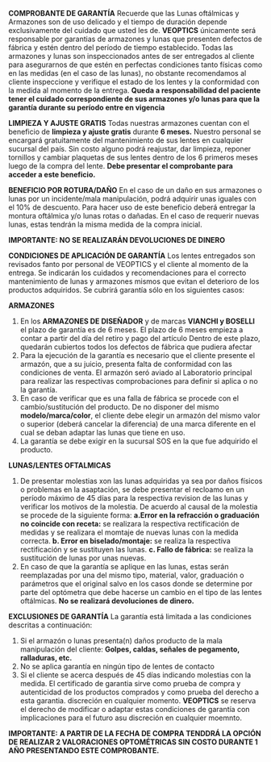 **COMPROBANTE DE GARANTÍA**
Recuerde que las Lunas oftálmicas y Armazones son de uso 
delicado  y el tiempo de duración depende exclusivamente del 
cuidado que usted les de.
**VEOPTICS** únicamente será responsable por garantias de armazones y lunas que presenten defectos de fábrica y estén dentro
del período de tiempo establecido.
Todas las armazones y lunas son inspeccionados antes de ser entregados al cliente para asegurarnos de que estén en perfectas condiciones tanto 
físicas como en las medidas (en el caso de las lunas), no obstante recomendamos al cliente inspeccione y verifique el estado de los lentes y la
conformidad con la medida al momento de la entrega.
__Queda a responsabilidad del paciente tener el cuidado correspondiente de sus armazones y/o lunas para que la garantía durante su
período entre en vigencia__ 

**LIMPIEZA Y AJUSTE GRATIS**
Todas nuestras armazones cuentan con el beneficio de __limpieza y ajuste gratis__ durante __6 meses.__
Nuestro personal se encargará gratuitamente del mantenimiento de sus lentes en cualquier sucursal del país. Sin costo alguno podrá reajustar, 
dar limpieza, reponer tornillos y cambiar plaquetas de sus lentes dentro de los 6 primeros meses luego de la compra del lente.
__Debe presentar el comprobante para acceder a este beneficio.__

**BENEFICIO POR ROTURA/DAÑO**
En el caso de un daño en sus armazones o lunas por un incidente/mala manipulación, podrá adquirir unas iguales con el 10% de descuento. Para
hacer uso de este beneficio deberá entregar la montura oftálmica y/o lunas rotas o dañadas. En el caso de requerir nuevas lunas, estas tendrán
la misma medida de la compra inicial.

__IMPORTANTE: NO SE REALIZARÁN DEVOLUCIONES DE DINERO__

**CONDICIONES DE APLICACIÓN DE GARANTÍA**
Los lentes entregados son revisados fanto por personal de VEOPTICS  y el cliente al momento de la entrega. Se indicarán los cuidados 
y recomendaciones para el correcto mantenimiento de lunas y armazones mismos que evitan el deterioro de los productos adquiridos.
Se cubrirá garantía sólo en los siguientes casos:

**ARMAZONES**
1. En los __ARMAZONES DE DISEÑADOR__ y de marcas __VIANCHI y BOSELLI__ el plazo de garantía es de 6 meses. El plazo de 6 meses empieza 
a contar a partir del día del retiro y pago del artículo Dentro de este plazo, quedarán cubiertos todos los defectos de fábrica que pudiera afectar
2. Para la ejecución de la garantía es necesario que el cliente presente el armazón, que a su juicio, presenta falta de conformidad con las 
condiciones de venta. El armazón seró aviado al Laboratorio principal para realizar las respectivas comprobaciones para definir si aplica o no la garantía.
3. En caso de verificar que es una falla de fábrica se procede con el cambio/sustitución del producto. De no disponer del mismo __modelo/marca/color__,
el cliente debe elegir un armazón del mismo valor o superior (deberá cancelar la diferencia) de una marca diferente en el cual se deban 
adaptar las lunas que tiene en uso.
4. La garantía se debe exigir en la sucursal SOS en la que fue adquirido el producto.

**LUNAS/LENTES OFTALMICAS**
1. De presentar molestias xon las lunas adquiridas ya sea por daños físicos o problemas en la asaptación, se debe presentar el recloamo en un
período máximo de 45 días para la respectiva revision de las lunas y verificar los motivos de la molestia.
De acuerdo al causal de la molestia se procede de la siguiente forma:
__a.Error en la refracción o graduación no coincide con receta:__ se realizara la respectiva rectificación de medidas y se realizara el momtaje de 
nuevas lunas con la medida correcta. 
__b. Error en biselado/montaje:__ se realiza la respectiva rectificación y se sustituyen las lunas.
__c. Fallo de fábrica:__ se realiza la sustitución de lunas por unas nuevas.
2. En caso de que la garantía se aplique en las lunas, estas serán reemplazadas por una del mismo tipo, material, valor, graduación o parámetros 
que el original salvo en los casos donde se determine por parte del optómetra que debe hacerse un cambio en el tipo de las lentes oftálmicas. __No
se realizará devoluciones de dinero.__

**EXCLUSIONES DE GARANTÍA**
La garantía está limitada a las condiciones descritas a continuación:
1. Si el armazón o lunas presenta(n) daños producto de la mala manipulación del cliente: __Golpes, caldas, señales de pegamento, ralladuras, etc.__
2. No se aplica garantía en ningún tipo de lentes de contacto
3. Si el cliente se acerca después de 45 días indicando molestias con la medida.
El certificado de garantia sirve como prueba de compra y autenticidad de los productos comprados y como prueba del derecho a esta garantia.
discreción en cualquier momento.
__VEOPTICS__ se reserva el derecho de modificar o adaptar estas condiciones de garantía con implicaciones para el futuro asu
discreción en cualquier moemnto.

**IMPORTANTE:**
**A PARTIR DE LA FECHA DE COMPRA TENDDRÁ LA OPCIÓN
DE REALIZAR 2 VALORACIONES OPTOMÉTRICAS SIN
COSTO DURANTE 1 AÑO PRESENTANDO ESTE COMPROBANTE.**